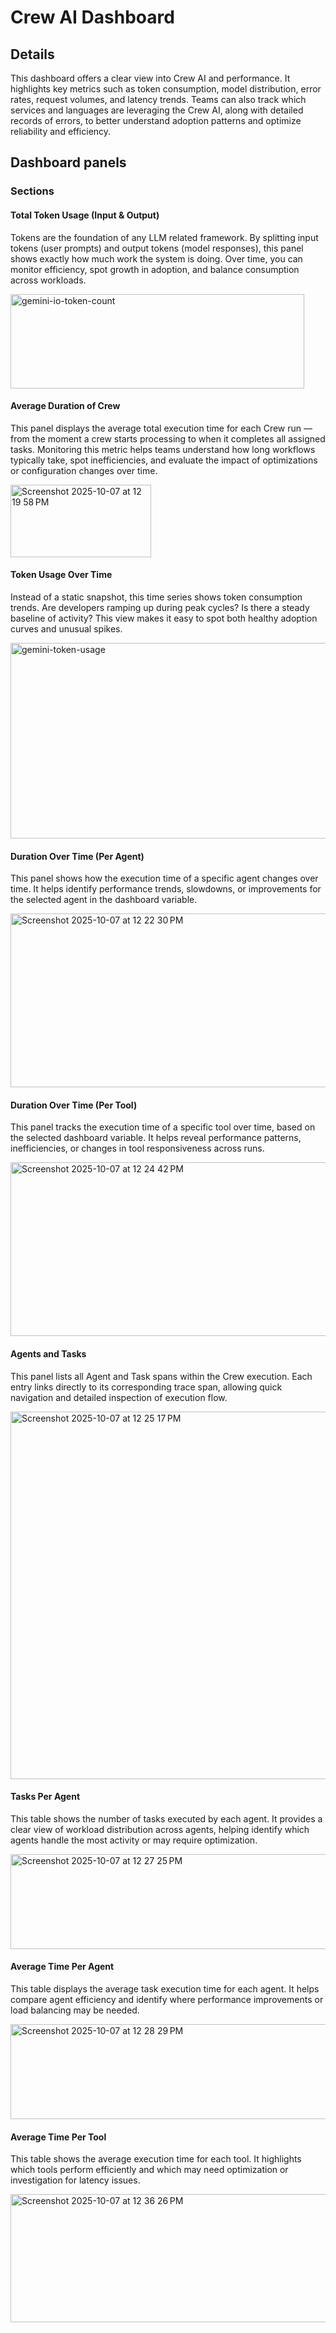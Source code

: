 # Crew AI Dashboard

## Details

This dashboard offers a clear view into Crew AI and performance. It highlights key metrics such as token consumption, model distribution, error rates, request volumes, and latency trends. Teams can also track which services and languages are leveraging the Crew AI, along with detailed records of errors, to better understand adoption patterns and optimize reliability and efficiency.


## Dashboard panels

### Sections

#### Total Token Usage (Input & Output)

Tokens are the foundation of any LLM related framework. By splitting input tokens (user prompts) and output tokens (model responses), this panel shows exactly how much work the system is doing. Over time, you can monitor efficiency, spot growth in adoption, and balance consumption across workloads.

<img width="470" height="151" alt="gemini-io-token-count" src="https://github.com/user-attachments/assets/1f13435e-e926-4c70-9e13-804f10f6fc48" />

#### Average Duration of Crew

This panel displays the average total execution time for each Crew run — from the moment a crew starts processing to when it completes all assigned tasks. Monitoring this metric helps teams understand how long workflows typically take, spot inefficiencies, and evaluate the impact of optimizations or configuration changes over time.

<img width="225" height="116" alt="Screenshot 2025-10-07 at 12 19 58 PM" src="https://github.com/user-attachments/assets/bc3016a8-cf5a-430d-baf2-c8104658c72d" />

#### Token Usage Over Time

Instead of a static snapshot, this time series shows token consumption trends. Are developers ramping up during peak cycles? Is there a steady baseline of activity? This view makes it easy to spot both healthy adoption curves and unusual spikes.

<img width="683" height="313" alt="gemini-token-usage" src="https://github.com/user-attachments/assets/b316a274-89f5-4452-b2e0-ea81a187a382" />

#### Duration Over Time (Per Agent)

This panel shows how the execution time of a specific agent changes over time. It helps identify performance trends, slowdowns, or improvements for the selected agent in the dashboard variable.

<img width="690" height="278" alt="Screenshot 2025-10-07 at 12 22 30 PM" src="https://github.com/user-attachments/assets/938617ad-14ac-45a5-a9aa-63b89e271e2e" />

#### Duration Over Time (Per Tool)

This panel tracks the execution time of a specific tool over time, based on the selected dashboard variable. It helps reveal performance patterns, inefficiencies, or changes in tool responsiveness across runs.

<img width="679" height="278" alt="Screenshot 2025-10-07 at 12 24 42 PM" src="https://github.com/user-attachments/assets/b803625e-4ad8-4ec8-a110-3f5466b84115" />

#### Agents and Tasks

This panel lists all Agent and Task spans within the Crew execution. Each entry links directly to its corresponding trace span, allowing quick navigation and detailed inspection of execution flow.

<img width="698" height="588" alt="Screenshot 2025-10-07 at 12 25 17 PM" src="https://github.com/user-attachments/assets/4d9dae4f-14e4-4298-9914-e0fab5542891" />

#### Tasks Per Agent

This table shows the number of tasks executed by each agent. It provides a clear view of workload distribution across agents, helping identify which agents handle the most activity or may require optimization.

<img width="698" height="152" alt="Screenshot 2025-10-07 at 12 27 25 PM" src="https://github.com/user-attachments/assets/24d3325d-d5f2-4832-8edf-439cb1270bc6" />

#### Average Time Per Agent

This table displays the average task execution time for each agent. It helps compare agent efficiency and identify where performance improvements or load balancing may be needed.

<img width="698" height="152" alt="Screenshot 2025-10-07 at 12 28 29 PM" src="https://github.com/user-attachments/assets/17fa63fc-033f-4e99-b00f-968aa7b16de4" />

#### Average Time Per Tool

This table shows the average execution time for each tool. It highlights which tools perform efficiently and which may need optimization or investigation for latency issues.

<img width="698" height="205" alt="Screenshot 2025-10-07 at 12 36 26 PM" src="https://github.com/user-attachments/assets/b33a5035-3e86-4d8a-9d24-39e66294e80e" />






